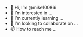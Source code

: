 - 👋 Hi, I’m @mike10086i
- 👀 I’m interested in ...
- 🌱 I’m currently learning ...
- 💞️ I’m looking to collaborate on ...
- 📫 How to reach me ...

<!---
mike10086i/mike10086i is a ✨ special ✨ repository because its `README.md` (this file) appears on your GitHub profile.
You can click the Preview link to take a look at your changes.
--->
